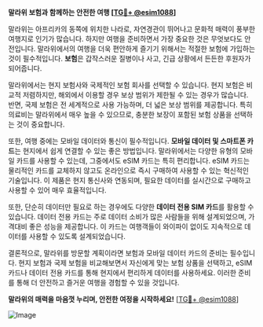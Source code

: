 **말라위 보험과 함께하는 안전한 여행 [[TG💪+ @esim1088](https://t.me/s/esim1088)]**

말라위는 아프리카의 동쪽에 위치한 나라로, 자연경관이 뛰어나고 문화적 매력이 풍부한 여행지로 인기가 많습니다. 하지만 여행을 준비하면서 가장 중요한 것은 무엇보다도 안전입니다. 말라위에서의 여행을 더욱 편안하게 즐기기 위해서는 적절한 보험에 가입하는 것이 필수적입니다. **보험**은 갑작스러운 질병이나 사고, 긴급 상황에서 든든한 후원자가 되어줍니다.

말라위에서는 현지 보험사와 국제적인 보험 회사를 선택할 수 있습니다. 현지 보험은 비교적 저렴하지만, 해외에서 이용할 경우 보상 범위가 제한될 수 있는 경우가 많습니다. 반면, 국제 보험은 전 세계적으로 사용 가능하며, 더 넓은 보상 범위를 제공합니다. 특히 의료비는 말라위에서 매우 높을 수 있으므로, 충분한 보장이 포함된 보험 상품을 선택하는 것이 중요합니다.

또한, 여행 중에는 모바일 데이터와 통신이 필수적입니다. **모바일 데이터 및 스마트폰 카드**는 현지에서 쉽게 연결할 수 있는 좋은 방법입니다. 말라위에서는 다양한 유형의 모바일 카드를 사용할 수 있는데, 그중에서도 eSIM 카드는 특히 편리합니다. eSIM 카드는 물리적인 카드를 교체하지 않고도 온라인으로 즉시 구매하여 사용할 수 있는 혁신적인 기술입니다. 이 제품은 현지 통신사와 연동되며, 필요한 데이터를 실시간으로 구매하고 사용할 수 있어 매우 효율적입니다.

또한, 단순히 데이터만 필요로 하는 경우에도 다양한 **데이터 전용 SIM 카드**를 활용할 수 있습니다. 데이터 전용 카드는 주로 데이터 소비가 많은 사람들을 위해 설계되었으며, 가격대비 좋은 성능을 제공합니다. 이 카드는 여행객들이 와이파이 없이도 지속적으로 데이터를 사용할 수 있도록 설계되었습니다.

결론적으로, 말라위를 방문할 계획이라면 보험과 모바일 데이터 카드의 준비는 필수입니다. 현지 보험과 국제 보험을 비교해보면서 자신에게 맞는 보험 상품을 선택하고, eSIM 카드나 데이터 전용 카드를 통해 현지에서 편리하게 데이터를 사용하세요. 이러한 준비를 통해 더 안전하고 즐거운 여행을 경험할 수 있을 것입니다.

**말라위의 매력을 마음껏 누리며, 안전한 여정을 시작하세요!** [[TG💪+ @esim1088](https://t.me/s/esim1088)]

![Image](https://i.postimg.cc/Y0z9fWf4/image.png)